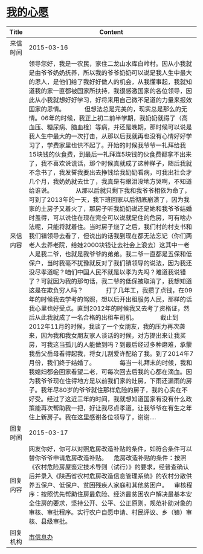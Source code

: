 # <a href="http://www.shangluo.gov.cn/zmhd/ldxxxx.jsp?urltype=leadermail.LeaderMailContentUrl&wbtreeid=1112&leadermailid=3017">我的心愿</a>
|Title|Content|
|:---:|---|
|来信时间|2015-03-16|
|来信内容|领导您好，我是一农民，家住二龙山水库白岭村。因从小我就是由爷爷奶奶抚养，所以我的爷爷奶奶可以说是我人生中最大的恩人，是他们给了我好好做人的机会，从我懂事起，我就知道我的家一直都被国家所扶持，我很感激国家的各位领导，因此从小我就想好好学习，好将来用自己微不足道的力量来报效国家的恩情。            但想法总是完美的，现实总是那么的无情。06年的时候，我正上初二前半学期，我奶奶就得了（高血压、糖尿病、脑血栓）等病，并还是晚期，那时候可以说是我人生中最大的一次打击，从那以后我就再也没有心情好好学习了，学费家里也供不起了。开始的时候我爷爷一礼拜给我15块钱的伙食费，到最后一礼拜连5块钱的伙食费都拿不出来了，我不喜欢说谎话，那个时候真就成了这种样子，随后我就不念书了，我发誓我要出去挣钱给我奶奶看病，可我出社会才几个月，我奶奶就去世了，我真是有眼泪没地方哭啊，不知道给谁说。              从那以后就只剩下我和我爷爷相依为命了，可到了2013年的一天，我下班回家以后彻底崩溃了，因为我家的土房子又着火了，那房子听我奶奶说还是她和我爷爷结婚时盖得，可以说住在现在完全可以说就是住的危房，可有啥办法呢，只能将就着住。当时房子烧了之后，我们村的村支书和我们镇领导去看了，但说出的话我到现在都无法忘记（你们两老人去养老院，给娃2000块钱让去社会上浪去）这其中一老人是我二爷，也就是我爷爷的弟弟。我二爷一直都是五保和低保户，当时我毫不犹豫就反对了我们镇领导的说法，因为我还没尽孝道呢？咱们中国人民不就是以孝为先吗？难道我说错了？可就因为我的那句话，我二爷的低保被取消了，我想知道这是在欺负穷人吗？              打了几年工，我攒了点钱，在09年的时候我去学考的驾照，想以后开出租服务人民，那样的话我心里也好受点。直到2012年的时候我又去考了资格证，然后从此我就成了一名合格的出租车司机。              截止到2012年11月的时候，我谈了一个女朋友，我的压力再次袭来，因为我和我女朋友家人谈话的时候，对方提出来让我买房，可我这当孤儿的人能做到吗？到最后经过多种磨难，承蒙我岳父岳母看得起我，将女儿割爱许配给了我。到了2014年7月份，我们终于结婚了。               每当一礼拜末的时候，我和我媳妇都会回家看望二老，可每次回去后我的心都在滴血。因为我爷爷现在住得地方是以前我们家的灶房，下雨还漏雨的房子。我年尽80岁的爷爷就住那样危险的房子，我的心实在不好受。经过了这近三年的时间，我就想知道国家有没有什么政策能再次帮助我一把，好让我尽点孝道，让我爷爷在有生之年住上新房子。我在这里感谢各位领导了，谢谢....|
|回复时间|2015-03-17|
|回复内容|网友你好，你可以对照危房改造补贴的条件，如符合条件可以替你爷爷申请危房改造补贴。    危房改造补贴的条件：按照《农村危险房屋鉴定技术导则（试行）》的要求，经普查确认后并录入《陕西省农村危房改造信息管理系统》的农村分散供养五保户、低保户、贫困残疾人家庭和其他贫困户。    审核程序：按照优先帮助住房最危险、经济最贫困农户解决最基本安全住房的要求，坚持公开、公平、公正原则，规范补助对象的审核、审批程序。实行农户自愿申请、村民评议、乡（镇）审核、县级审批。|
|回复机构|<a href="../../categories/agencies/市信息办.md">市信息办</a>|
